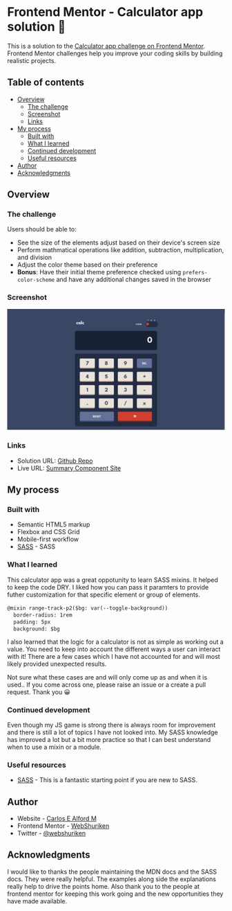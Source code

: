 # Frontend Mentor - Calculator app solution :abacus:

This is a solution to the [Calculator app challenge on Frontend Mentor](https://www.frontendmentor.io/challenges/calculator-app-9lteq5N29). Frontend Mentor challenges help you improve your coding skills by building realistic projects. 

## Table of contents

- [Overview](#overview)
  - [The challenge](#the-challenge)
  - [Screenshot](#screenshot)
  - [Links](#links)
- [My process](#my-process)
  - [Built with](#built-with)
  - [What I learned](#what-i-learned)
  - [Continued development](#continued-development)
  - [Useful resources](#useful-resources)
- [Author](#author)
- [Acknowledgments](#acknowledgments)

## Overview

### The challenge

Users should be able to:

- See the size of the elements adjust based on their device's screen size
- Perform mathmatical operations like addition, subtraction, multiplication, and division
- Adjust the color theme based on their preference
- **Bonus**: Have their initial theme preference checked using `prefers-color-scheme` and have any additional changes saved in the browser

### Screenshot

![](./screenshot.png)

### Links

- Solution URL: [Github Repo](https://github.com/web-shuriken/frontend-mentor-my-solutions/calculator-app)
- Live URL: [Summary Component Site](https://web-shuriken.github.io/frontend-mentor-my-solutions/calculator-app/)

## My process

### Built with

- Semantic HTML5 markup
- Flexbox and CSS Grid
- Mobile-first workflow
- [SASS](https://sass-lang.com/) - SASS

### What I learned

This calculator app was a great oppotunity to learn SASS mixins. It helped to keep the code DRY.
I liked how you can pass it paramters to provide futher customization for that specific element or group of elements.

```
@mixin range-track-p2($bg: var(--toggle-background))
  border-radius: 1rem
  padding: 5px
  background: $bg
```

I also learned that the logic for a calculator is not as simple as working out a value. You need to keep into account the different ways a user can interact with it! There are a few cases which I have not accounted for and will most likely provided unexpected results.

Not sure what these cases are and will only come up as and when it is used.. If you come across one, please raise an issue or a create a pull request. Thank you :grinning:

### Continued development

Even though my JS game is strong there is always room for improvement and there is still a lot of topics I have not looked into.
My SASS knowledge has improved a lot but a bit more practice so that I can best understand when to use a mixin or a module.

### Useful resources

- [SASS](https://sass-lang.com/guide) - This is a fantastic starting point if you are new to SASS.

## Author

- Website - [Carlos E Alford M](https://carlosealford.com)
- Frontend Mentor - [WebShuriken](https://www.frontendmentor.io/profile/WebShuriken)
- Twitter - [@webshuriken](https://www.twitter.com/webshuriken)

## Acknowledgments

I would like to thanks the people maintaining the MDN docs and the SASS docs. They were really helpful. The examples along side the explanations really help to drive the points home.
Also thank you to the people at frontend mentor for keeping this work going and the new opportunities they have made available.
